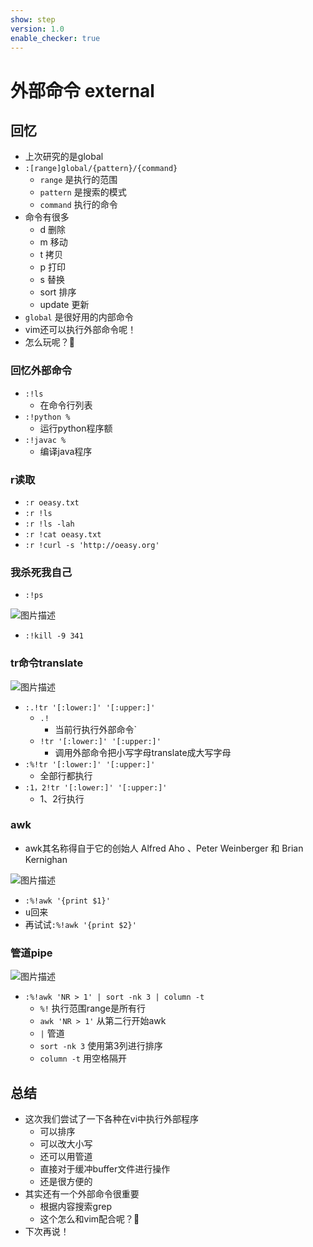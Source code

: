 ```yaml
---
show: step
version: 1.0
enable_checker: true
---
```


# 外部命令  external

## 回忆

- 上次研究的是global
- `:[range]global/{pattern}/{command}`
	- `range` 是执行的范围
	- `pattern` 是搜索的模式
	- `command` 执行的命令
- 命令有很多
	- d 删除
	- m 移动
	- t 拷贝
	- p 打印
	- s 替换
	- sort 排序
	- update 更新
- `global` 是很好用的内部命令
- vim还可以执行外部命令呢！
- 怎么玩呢？🤔

### 回忆外部命令

- `:!ls`
	- 在命令行列表
- `:!python %`
	- 运行python程序额
- `:!javac %`
	- 编译java程序

### r读取

- `:r oeasy.txt`
- `:r !ls`
- `:r !ls -lah`
- `:r !cat oeasy.txt`
- `:r !curl -s 'http://oeasy.org'`

### 我杀死我自己
- `:!ps`

![图片描述](https://doc.shiyanlou.com/courses/uid1190679-20210802-1627866038521)

- `:!kill -9 341`

### tr命令translate

![图片描述](https://doc.shiyanlou.com/courses/uid1190679-20210802-1627866158517)

- `:.!tr '[:lower:]' '[:upper:]'`
	- `.!` 
		- 当前行执行外部命令`
	- `!tr '[:lower:]' '[:upper:]'`
		- 调用外部命令把小写字母translate成大写字母
- `:%!tr '[:lower:]' '[:upper:]'`
	- 全部行都执行
- `:1，2!tr '[:lower:]' '[:upper:]'`
	- 1、2行执行

### awk
- awk其名称得自于它的创始人 Alfred Aho 、Peter Weinberger 和 Brian Kernighan

![图片描述](https://doc.shiyanlou.com/courses/uid1190679-20210802-1627867055437)

- `:%!awk '{print $1}'`
- <kbd>u</kbd>回来
- 再试试`:%!awk '{print $2}'`

### 管道pipe

![图片描述](https://doc.shiyanlou.com/courses/uid1190679-20210802-1627867271401)

- `:%!awk 'NR > 1' | sort -nk 3 | column -t`
	- `%!` 执行范围range是所有行
	- `awk 'NR > 1'` 从第二行开始awk
	-  `|` 管道
	- `sort -nk 3`  使用第3列进行排序
	- `column -t` 用空格隔开

## 总结
- 这次我们尝试了一下各种在vi中执行外部程序
    - 可以排序
    - 可以改大小写
    - 还可以用管道
    - 直接对于缓冲buffer文件进行操作
    - 还是很方便的
- 其实还有一个外部命令很重要
    - 根据内容搜索grep
    - 这个怎么和vim配合呢？🤔
- 下次再说！


